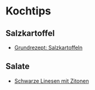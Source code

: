 # Kochtips

## Salzkartoffel

- [Grundrezept: Salzkartoffeln](https://www.daskochrezept.de/rezepte/grundrezept-salzkartoffeln_246314.html)

## Salate

- [Schwarze Linesen mit Zitonen](https://www.youtube.com/watch?v=xIZXU-go0kk)